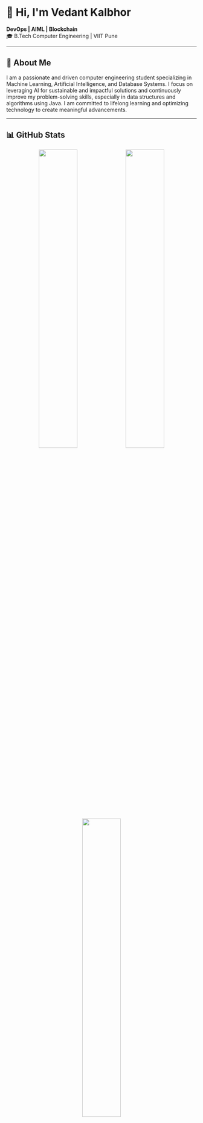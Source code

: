 # 👋 Hi, I'm Vedant Kalbhor  
**DevOps | AIML | Blockchain**  
🎓 B.Tech Computer Engineering | VIIT Pune  

---

## 🌟 About Me  
I am a passionate and driven computer engineering student specializing in Machine Learning, Artificial Intelligence, and Database Systems. I focus on leveraging AI for sustainable and impactful solutions and continuously improve my problem-solving skills, especially in data structures and algorithms using Java. I am committed to lifelong learning and optimizing technology to create meaningful advancements.  

---

## 📊 GitHub Stats  

<p align="center">
  <img src="https://github-readme-stats.vercel.app/api?username=Vedant-Kalbhor&show_icons=true&theme=radical" width="45%">
  <img src="https://github-readme-streak-stats.herokuapp.com/?user=Vedant-Kalbhor&theme=radical" width="45%">
</p>

<p align="center">
  <img src="https://github-readme-stats.vercel.app/api/top-langs/?username=Vedant-Kalbhor&layout=compact&theme=radical" width="45%">
</p>  

---

## 🌐 Connect with Me  
- 💼 [LinkedIn](https://www.linkedin.com/in/vedant-kalbhor-2948b627a/)  
- 🧑‍🎓 [Portfolio](https://portfolio-omega-one-iejvfrxnzq.vercel.app/)  
- 📫 [Email Me](mailto:vedantkalbhor2005@gmail.com)  

---
